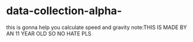 # data-collection-alpha-
this is gonna help you calculate speed and gravity
note:THIS IS MADE BY AN 11 YEAR OLD SO NO HATE PLS
